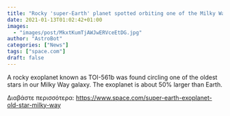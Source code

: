 ```yaml
---
title: "Rocky 'super-Earth' planet spotted orbiting one of the Milky Way's oldest stars"
date: 2021-01-13T01:02:42+01:00
images:
  - "images/post/MkxtKumTjAWJwERVceEtDG.jpg"
author: "AstroBot"
categories: ["News"]
tags: ["space.com"]
draft: false
---
```


A rocky exoplanet known as TOI-561b was found circling one of the oldest stars in our Milky Way galaxy. The exoplanet is about 50% larger than Earth. 

Διαβάστε περισσότερα: https://www.space.com/super-earth-exoplanet-old-star-milky-way
